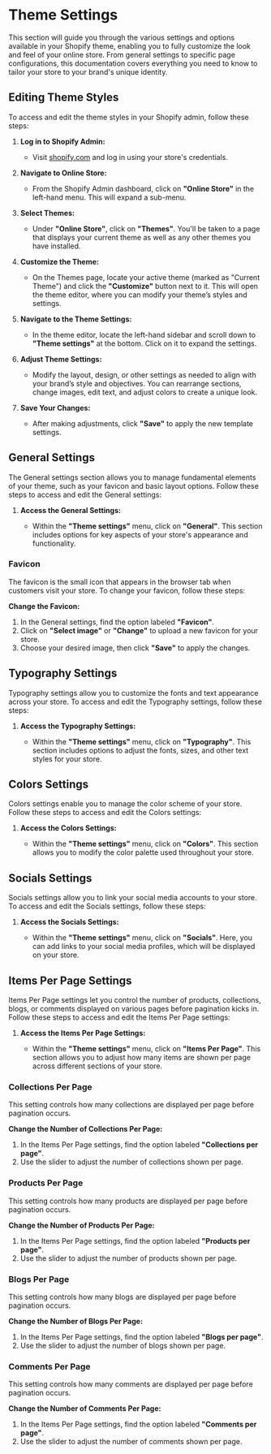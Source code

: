 # Theme Settings

This section will guide you through the various settings and options available in your Shopify theme, enabling you to fully customize the look and feel of your online store. From general settings to specific page configurations, this documentation covers everything you need to know to tailor your store to your brand's unique identity.

## Editing Theme Styles

To access and edit the theme styles in your Shopify admin, follow these steps:

1. **Log in to Shopify Admin:**

   - Visit [shopify.com](https://www.shopify.com) and log in using your store's credentials.

2. **Navigate to Online Store:**

   - From the Shopify Admin dashboard, click on **"Online Store"** in the left-hand menu. This will expand a sub-menu.

3. **Select Themes:**

   - Under **"Online Store"**, click on **"Themes"**. You'll be taken to a page that displays your current theme as well as any other themes you have installed.

4. **Customize the Theme:**

   - On the Themes page, locate your active theme (marked as "Current Theme") and click the **"Customize"** button next to it. This will open the theme editor, where you can modify your theme’s styles and settings.

5. **Navigate to the Theme Settings:**

   - In the theme editor, locate the left-hand sidebar and scroll down to **"Theme settings"** at the bottom. Click on it to expand the settings.

6. **Adjust Theme Settings:**

   - Modify the layout, design, or other settings as needed to align with your brand’s style and objectives. You can rearrange sections, change images, edit text, and adjust colors to create a unique look.

7. **Save Your Changes:**

   - After making adjustments, click **"Save"** to apply the new template settings.


## General Settings

The General settings section allows you to manage fundamental elements of your theme, such as your favicon and basic layout options. Follow these steps to access and edit the General settings:

1. **Access the General Settings:**

   - Within the **"Theme settings"** menu, click on **"General"**. This section includes options for key aspects of your store's appearance and functionality.

### Favicon

The favicon is the small icon that appears in the browser tab when customers visit your store. To change your favicon, follow these steps:

**Change the Favicon:**

1. In the General settings, find the option labeled **"Favicon"**.
2. Click on **"Select image"** or **"Change"** to upload a new favicon for your store.
3. Choose your desired image, then click **"Save"** to apply the changes.

## Typography Settings

Typography settings allow you to customize the fonts and text appearance across your store. To access and edit the Typography settings, follow these steps:

1. **Access the Typography Settings:**

   - Within the **"Theme settings"** menu, click on **"Typography"**. This section includes options to adjust the fonts, sizes, and other text styles for your store.

## Colors Settings

Colors settings enable you to manage the color scheme of your store. Follow these steps to access and edit the Colors settings:

1. **Access the Colors Settings:**

   - Within the **"Theme settings"** menu, click on **"Colors"**. This section allows you to modify the color palette used throughout your store.

## Socials Settings

Socials settings allow you to link your social media accounts to your store. To access and edit the Socials settings, follow these steps:

1. **Access the Socials Settings:**

   - Within the **"Theme settings"** menu, click on **"Socials"**. Here, you can add links to your social media profiles, which will be displayed on your store.

## Items Per Page Settings

Items Per Page settings let you control the number of products, collections, blogs, or comments displayed on various pages before pagination kicks in. Follow these steps to access and edit the Items Per Page settings:

1. **Access the Items Per Page Settings:**

   - Within the **"Theme settings"** menu, click on **"Items Per Page"**. This section allows you to adjust how many items are shown per page across different sections of your store.

### Collections Per Page

This setting controls how many collections are displayed per page before pagination occurs.

**Change the Number of Collections Per Page:**

1. In the Items Per Page settings, find the option labeled **"Collections per page"**.
2. Use the slider to adjust the number of collections shown per page.

### Products Per Page

This setting controls how many products are displayed per page before pagination occurs.

**Change the Number of Products Per Page:**

1. In the Items Per Page settings, find the option labeled **"Products per page"**.
2. Use the slider to adjust the number of products shown per page.

### Blogs Per Page

This setting controls how many blogs are displayed per page before pagination occurs.

**Change the Number of Blogs Per Page:**

1. In the Items Per Page settings, find the option labeled **"Blogs per page"**.
2. Use the slider to adjust the number of blogs shown per page.

### Comments Per Page

This setting controls how many comments are displayed per page before pagination occurs.

**Change the Number of Comments Per Page:**

1. In the Items Per Page settings, find the option labeled **"Comments per page"**.
2. Use the slider to adjust the number of comments shown per page.
